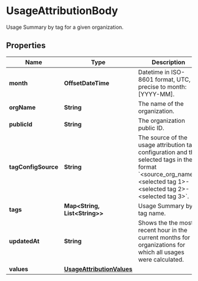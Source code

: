 

# UsageAttributionBody

Usage Summary by tag for a given organization.

## Properties

Name | Type | Description | Notes
------------ | ------------- | ------------- | -------------
**month** | **OffsetDateTime** | Datetime in ISO-8601 format, UTC, precise to month: [YYYY-MM]. |  [optional]
**orgName** | **String** | The name of the organization. |  [optional]
**publicId** | **String** | The organization public ID. |  [optional]
**tagConfigSource** | **String** | The source of the usage attribution tag configuration and the selected tags in the format &#x60;&lt;source_org_name&gt;:&lt;selected tag 1&gt;-&lt;selected tag 2&gt;-&lt;selected tag 3&gt;&#x60;. |  [optional]
**tags** | **Map&lt;String, List&lt;String&gt;&gt;** | Usage Summary by tag name. |  [optional]
**updatedAt** | **String** | Shows the the most recent hour in the current months for all organizations for which all usages were calculated. |  [optional]
**values** | [**UsageAttributionValues**](UsageAttributionValues.md) |  |  [optional]



